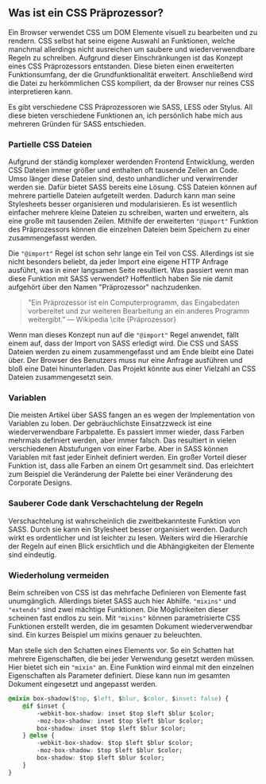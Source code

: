 ## Was ist ein CSS Präprozessor?

Ein Browser verwendet CSS um DOM Elemente visuell zu bearbeiten und zu rendern. CSS selbst hat seine eigene Auswahl an Funktionen, welche manchmal allerdings nicht ausreichen um saubere und wiederverwendbare Regeln zu schreiben. Aufgrund dieser Einschränkungen ist das Konzept eines CSS Präprozessors entstanden. Diese bieten einen erweiterten Funktionsumfang, der die Grundfunktionalität erweitert. Anschließend wird die Datei zu herkömmlichen CSS kompiliert, da der Browser nur reines CSS interpretieren kann.

Es gibt verschiedene CSS Präprozessoren wie SASS, LESS oder Stylus. All diese bieten verschiedene Funktionen an, ich persönlich habe mich aus mehreren Gründen für SASS entschieden.

### Partielle CSS Dateien

Aufgrund der ständig komplexer werdenden Frontend Entwicklung, werden CSS Dateien immer größer und enthalten oft tausende Zeilen an Code. Umso länger diese Dateien sind, desto unhandlicher und verwirrender werden sie. Dafür bietet SASS bereits eine Lösung. CSS Dateien können auf mehrere partielle Dateien aufgeteilt werden. Dadurch kann man seine Stylesheets besser organisieren und modularisieren. Es ist wesentlich einfacher mehrere kleine Dateien zu schreiben, warten und erweitern, als eine große mit tausenden Zeilen. Mithilfe der erweiterten `"@import"` Funktion des Präprozessors können die einzelnen Dateien beim Speichern zu einer zusammengefasst werden.

Die `"@import"` Regel ist schon sehr lange ein Teil von CSS. Allerdings ist sie nicht besonders beliebt, da jeder Import eine eigene HTTP Anfrage ausführt, was in einer langsamen Seite resultiert. Was passiert wenn man diese Funktion mit SASS verwendet? Hoffentlich haben Sie nie damit aufgehört über den Namen "Präprozessor" nachzudenken.

> "Ein Präprozessor ist ein Computerprogramm, das Eingabedaten vorbereitet und zur weiteren Bearbeitung an ein anderes Programm weitergibt.” — Wikipedia \cite {Präprozessor}

Wenn man dieses Konzept nun auf die `"@import"` Regel anwendet, fällt einem auf, dass der Import von SASS erledigt wird. Die CSS und SASS Dateien werden zu einem zusammengefasst und am Ende bleibt eine Datei über. Der Browser des Benutzers muss nur eine Anfrage ausführen und bloß eine Datei hinunterladen. Das Projekt könnte aus einer Vielzahl an CSS Dateien zusammengesetzt sein.

### Variablen

Die meisten Artikel über SASS fangen an es wegen der Implementation von Variablen zu loben. Der gebräuchlichste Einsatzzweck ist eine wiederverwendbare Farbpalette. Es passiert immer wieder, dass Farben mehrmals definiert werden, aber immer falsch. Das resultiert in vielen verschiedenen Abstufungen von einer Farbe. Aber in SASS können Variablen mit fast jeder Einheit definiert werden. Ein großer Vorteil dieser Funktion ist, dass alle Farben an einem Ort gesammelt sind. Das erleichtert zum Beispiel die Veränderung der Palette bei einer Veränderung des Corporate Designs.

### Sauberer Code dank Verschachtelung der Regeln

Verschachtelung ist wahrscheinlich die zweitbekannteste Funktion von SASS. Durch sie kann ein Stylesheet besser organisiert werden. Dadurch wirkt es ordentlicher und ist leichter zu lesen. Weiters wird die Hierarchie der Regeln auf einen Blick ersichtlich und die Abhängigkeiten der Elemente sind eindeutig.

### Wiederholung vermeiden

Beim schreiben von CSS ist das mehrfache Definieren von Elemente fast unumgänglich. Allerdings bietet SASS auch hier Abhilfe. `"mixins"` und `"extends"` sind zwei mächtige Funktionen. Die Möglichkeiten dieser scheinen fast endlos zu sein. Mit `"mixins"` können parametrisierte CSS Funktionen erstellt werden, die im gesamten Dokument wiederverwendbar sind. Ein kurzes Beispiel um mixins genauer zu beleuchten.

Man stelle sich den Schatten eines Elements vor. So ein Schatten hat mehrere Eigenschaften, die bei jeder Verwendung gesetzt werden müssen. Hier bietet sich ein `"mixin"` an. Eine Funktion wird einmal mit den einzelnen Eigenschaften als Parameter definiert. Diese kann nun im gesamten Dokument eingesetzt und angepasst werden.

```css
@mixin box-shadow($top, $left, $blur, $color, $inset: false) {
    @if $inset {
        -webkit-box-shadow: inset $top $left $blur $color;
        -moz-box-shadow: inset $top $left $blur $color;
        box-shadow: inset $top $left $blur $color;
    } @else {
        -webkit-box-shadow: $top $left $blur $color;
        -moz-box-shadow: $top $left $blur $color;
        box-shadow: $top $left $blur $color;
    }
}
```
